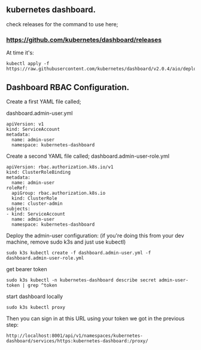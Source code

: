 ## kubernetes dashboard.

check releases for the command to use here;
### https://github.com/kubernetes/dashboard/releases

At time it's:
```
kubectl apply -f https://raw.githubusercontent.com/kubernetes/dashboard/v2.0.4/aio/deploy/recommended.yaml
```

## Dashboard RBAC Configuration.

Create a first YAML file called;

dashboard.admin-user.yml
```
apiVersion: v1
kind: ServiceAccount
metadata:
  name: admin-user
  namespace: kubernetes-dashboard
```

Create a second YAML file called;
dashboard.admin-user-role.yml
```
apiVersion: rbac.authorization.k8s.io/v1
kind: ClusterRoleBinding
metadata:
  name: admin-user
roleRef:
  apiGroup: rbac.authorization.k8s.io
  kind: ClusterRole
  name: cluster-admin
subjects:
- kind: ServiceAccount
  name: admin-user
  namespace: kubernetes-dashboard
```

Deploy the admin-user configuration:
(if you're doing this from your dev machine, remove sudo k3s and just use kubectl)
```
sudo k3s kubectl create -f dashboard.admin-user.yml -f dashboard.admin-user-role.yml
```

get bearer token
```
sudo k3s kubectl -n kubernetes-dashboard describe secret admin-user-token | grep ^token
```

start dashboard locally
```
sudo k3s kubectl proxy
```

Then you can sign in at this URL using your token we got in the previous step:
```
http://localhost:8001/api/v1/namespaces/kubernetes-dashboard/services/https:kubernetes-dashboard:/proxy/
```
